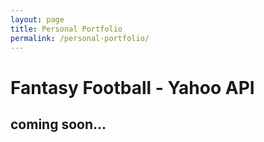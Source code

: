 ```yaml
---
layout: page
title: Personal Portfolio
permalink: /personal-portfolio/
---
```


# Fantasy Football - Yahoo API

## coming soon...
